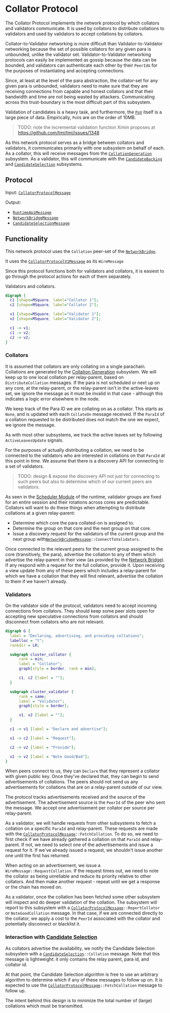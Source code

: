 # Collator Protocol

The Collator Protocol implements the network protocol by which collators and validators communicate. It is used by collators to distribute collations to validators and used by validators to accept collations by collators.

Collator-to-Validator networking is more difficult than Validator-to-Validator networking because the set of possible collators for any given para is unbounded, unlike the validator set. Validator-to-Validator networking protocols can easily be implemented as gossip because the data can be bounded, and validators can authenticate each other by their `PeerId`s for the purposes of instantiating and accepting connections.

Since, at least at the level of the para abstraction, the collator-set for any given para is unbounded, validators need to make sure that they are receiving connections from capable and honest collators and that their bandwidth and time are not being wasted by attackers. Communicating across this trust-boundary is the most difficult part of this subsystem.

Validation of candidates is a heavy task, and furthermore, the [`PoV`][pov] itself is a large piece of data. Empirically, `PoV`s are on the order of 10MB.

> TODO: note the incremental validation function Ximin proposes at https://github.com/tmi/tmi/issues/1348

As this network protocol serves as a bridge between collators and validators, it communicates primarily with one subsystem on behalf of each. As a collator, this will receive messages from the [`CollationGeneration`][cg] subsystem. As a validator, this will communicate with the [`CandidateBacking`][cb] and [`CandidateSelection`][cs] subsystems.

## Protocol

Input: [`CollatorProtocolMessage`][cpm]

Output:

- [`RuntimeApiMessage`][ram]
- [`NetworkBridgeMessage`][nbm]
- [`CandidateSelectionMessage`][csm]

## Functionality

This network protocol uses the `Collation` peer-set of the [`NetworkBridge`][nb].

It uses the [`CollatorProtocolV1Message`](../../types/network.md#collator-protocol) as its `WireMessage`

Since this protocol functions both for validators and collators, it is easiest to go through the protocol actions for each of them separately.

Validators and collators.

```dot process
digraph {
  c1 [shape=MSquare, label="Collator 1"];
  c2 [shape=MSquare, label="Collator 2"];

  v1 [shape=MSquare, label="Validator 1"];
  v2 [shape=MSquare, label="Validator 2"];

  c1 -> v1;
  c1 -> v2;
  c2 -> v2;
}
```

### Collators

It is assumed that collators are only collating on a single parachain. Collations are generated by the [Collation Generation][cg] subsystem. We will keep up to one local collation per relay-parent, based on `DistributeCollation` messages. If the para is not scheduled or next up on any core, at the relay-parent, or the relay-parent isn't in the active-leaves set, we ignore the message as it must be invalid in that case - although this indicates a logic error elsewhere in the node.

We keep track of the Para ID we are collating on as a collator. This starts as `None`, and is updated with each `CollateOn` message received. If the `ParaId` of a collation requested to be distributed does not match the one we expect, we ignore the message.

As with most other subsystems, we track the active leaves set by following `ActiveLeavesUpdate` signals.

For the purposes of actually distributing a collation, we need to be connected to the validators who are interested in collations on that `ParaId` at this point in time. We assume that there is a discovery API for connecting to a set of validators.

> TODO: design & expose the discovery API not just for connecting to such peers but also to determine which of our current peers are validators.

As seen in the [Scheduler Module][sch] of the runtime, validator groups are fixed for an entire session and their rotations across cores are predictable. Collators will want to do these things when attempting to distribute collations at a given relay-parent:

- Determine which core the para collated-on is assigned to.
- Determine the group on that core and the next group on that core.
- Issue a discovery request for the validators of the current group and the next group with[`NetworkBridgeMessage`][nbm]`::ConnectToValidators`.

Once connected to the relevant peers for the current group assigned to the core (transitively, the para), advertise the collation to any of them which advertise the relay-parent in their view (as provided by the [Network Bridge][nb]). If any respond with a request for the full collation, provide it. Upon receiving a view update from any of these peers which includes a relay-parent for which we have a collation that they will find relevant, advertise the collation to them if we haven't already.

### Validators

On the validator side of the protocol, validators need to accept incoming connections from collators. They should keep some peer slots open for accepting new speculative connections from collators and should disconnect from collators who are not relevant.

```dot process
digraph G {
  label = "Declaring, advertising, and providing collations";
  labelloc = "t";
  rankdir = LR;

  subgraph cluster_collator {
      rank = min;
      label = "Collator";
      graph[style = border, rank = min];

      c1, c2 [label = ""];
  }

  subgraph cluster_validator {
      rank = same;
      label = "Validator";
      graph[style = border];

      v1, v2 [label = ""];
  }

  c1 -> v1 [label = "Declare and advertise"];

  v1 -> c2 [label = "Request"];

  c2 -> v2 [label = "Provide"];

  v2 -> v2 [label = "Note Good/Bad"];
}
```

When peers connect to us, they can `Declare` that they represent a collator with given public key. Once they've declared that, they can begin to send advertisements of collations. The peers should not send us any advertisements for collations that are on a relay-parent outside of our view.

The protocol tracks advertisements received and the source of the advertisement. The advertisement source is the `PeerId` of the peer who sent the message. We accept one advertisement per collator per source per relay-parent.

As a validator, we will handle requests from other subsystems to fetch a collation on a specific `ParaId` and relay-parent. These requests are made with the [`CollatorProtocolMessage`][cpm]`::FetchCollation`. To do so, we need to first check if we have already gathered a collation on that `ParaId` and relay-parent. If not, we need to select one of the advertisements and issue a request for it. If we've already issued a request, we shouldn't issue another one until the first has returned.

When acting on an advertisement, we issue a `WireMessage::RequestCollation`. If the request times out, we need to note the collator as being unreliable and reduce its priority relative to other collators. And then make another request - repeat until we get a response or the chain has moved on.

As a validator, once the collation has been fetched some other subsystem will inspect and do deeper validation of the collation. The subsystem will report to this subsystem with a [`CollatorProtocolMessage`][cpm]`::ReportCollator` or `NoteGoodCollation` message. In that case, if we are connected directly to the collator, we apply a cost to the `PeerId` associated with the collator and potentially disconnect or blacklist it.

### Interaction with [Candidate Selection][cs]

As collators advertise the availability, we notify the Candidate Selection subsystem with a [`CandidateSelection`][csm]`::Collation` message. Note that this message is lightweight: it only contains the relay parent, para id, and collator id.

At that point, the Candidate Selection algorithm is free to use an arbitrary algorithm to determine which if any of these messages to follow up on. It is expected to use the [`CollatorProtocolMessage`][cpm]`::FetchCollation` message to follow up.

The intent behind this design is to minimize the total number of (large) collations which must be transmitted.

[cb]: ../backing/candidate-backing.md
[cbm]: ../../types/overseer-protocol.md#candidate-backing-mesage
[cg]: collation-generation.md
[cpm]: ../../types/overseer-protocol.md#collator-protocol-message
[cs]: ../backing/candidate-selection.md
[csm]: ../../types/overseer-protocol.md#candidate-selection-message
[nb]: ../utility/network-bridge.md
[nbm]: ../../types/overseer-protocol.md#network-bridge-message
[pov]: ../../types/availability.md#proofofvalidity
[ram]: ../../types/overseer-protocol.md#runtime-api-message
[sch]: ../../runtime/scheduler.md
